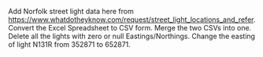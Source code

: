Add Norfolk street light data here from https://www.whatdotheyknow.com/request/street_light_locations_and_refer.
Convert the Excel Spreadsheet to CSV form.
Merge the two CSVs into one.
Delete all the lights with zero or null Eastings/Northings.
Change the easting of light N131R from 352871 to 652871.